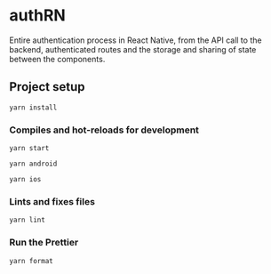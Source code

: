 # authRN

Entire authentication process in React Native, from the API call to the backend, authenticated routes and the storage and sharing of state between the components.

## Project setup

```
yarn install
```

### Compiles and hot-reloads for development

```
yarn start
```

```
yarn android
```

```
yarn ios
```

### Lints and fixes files

```
yarn lint
```

### Run the Prettier

```
yarn format
```
